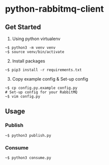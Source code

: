 # python-rabbitmq-client

## Get Started

1. Using python virtualenv
```
~$ python3 -m venv venv
~$ source venv/bin/activate
```

2. Install packages
```
~$ pip3 install -r requirements.txt
```

3. Copy example config & Set-up config
```
~$ cp config.py.example config.py
# Set-up config for your RabbitMQ
~$ vim config.py
```

## Usage

### Publish
```
~$ python3 publish.py
```

### Consume
```
~$ python3 consume.py
```
